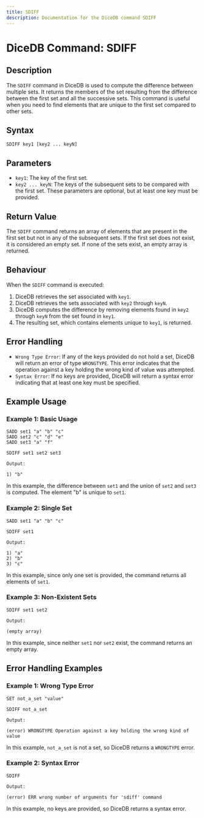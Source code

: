 ```yaml
---
title: SDIFF
description: Documentation for the DiceDB command SDIFF
---
```


# DiceDB Command: SDIFF

## Description

The `SDIFF` command in DiceDB is used to compute the difference between multiple sets. It returns the members of the set resulting from the difference between the first set and all the successive sets. This command is useful when you need to find elements that are unique to the first set compared to other sets.

## Syntax

```
SDIFF key1 [key2 ... keyN]
```

## Parameters

- `key1`: The key of the first set.
- `key2 ... keyN`: The keys of the subsequent sets to be compared with the first set. These parameters are optional, but at least one key must be provided.

## Return Value

The `SDIFF` command returns an array of elements that are present in the first set but not in any of the subsequent sets. If the first set does not exist, it is considered an empty set. If none of the sets exist, an empty array is returned.

## Behaviour

When the `SDIFF` command is executed:

1. DiceDB retrieves the set associated with `key1`.
2. DiceDB retrieves the sets associated with `key2` through `keyN`.
3. DiceDB computes the difference by removing elements found in `key2` through `keyN` from the set found in `key1`.
4. The resulting set, which contains elements unique to `key1`, is returned.

## Error Handling

- `Wrong Type Error`: If any of the keys provided do not hold a set, DiceDB will return an error of type `WRONGTYPE`. This error indicates that the operation against a key holding the wrong kind of value was attempted.
- `Syntax Error`: If no keys are provided, DiceDB will return a syntax error indicating that at least one key must be specified.

## Example Usage

### Example 1: Basic Usage

```DiceDB
SADD set1 "a" "b" "c"
SADD set2 "c" "d" "e"
SADD set3 "a" "f"

SDIFF set1 set2 set3
```

`Output:`

```
1) "b"
```

In this example, the difference between `set1` and the union of `set2` and `set3` is computed. The element "b" is unique to `set1`.

### Example 2: Single Set

```DiceDB
SADD set1 "a" "b" "c"

SDIFF set1
```

`Output:`

```
1) "a"
2) "b"
3) "c"
```

In this example, since only one set is provided, the command returns all elements of `set1`.

### Example 3: Non-Existent Sets

```DiceDB
SDIFF set1 set2
```

`Output:`

```
(empty array)
```

In this example, since neither `set1` nor `set2` exist, the command returns an empty array.

## Error Handling Examples

### Example 1: Wrong Type Error

```DiceDB
SET not_a_set "value"

SDIFF not_a_set
```

`Output:`

```
(error) WRONGTYPE Operation against a key holding the wrong kind of value
```

In this example, `not_a_set` is not a set, so DiceDB returns a `WRONGTYPE` error.

### Example 2: Syntax Error

```DiceDB
SDIFF
```

`Output:`

```
(error) ERR wrong number of arguments for 'sdiff' command
```

In this example, no keys are provided, so DiceDB returns a syntax error.
